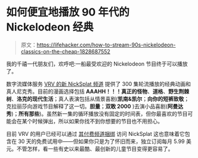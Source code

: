 # 如何便宜地播放 90 年代的 Nickelodeon 经典

> 原文：<https://lifehacker.com/how-to-stream-90s-nickelodeon-classics-on-the-cheap-1828687552>

我的千禧一代朋友们，欢呼吧:一船最受欢迎的 Nickelodeon 节目终于可以播放了。



数字流媒体服务 [VRV 的新 NickSplat 频道](https://vrv.co/nicksplat) 提供了 300 集轮流播放的经典动画和真人尼克秀。目前的漫画选择包括 **AAAHH！！！真正的怪物**、**道格**、**野生荆棘树**、**洛克的现代生活**；真人表演包括从情景喜剧(**凯南&凯尔**；**向你的短裤致敬**；克拉丽莎向游戏节目解释了这一切。**胆量**；**双敢 2000** )去演小品喜剧(**阿曼达秀**)；**所有那些**)。虽然新一集的循环播放没有固定的时间表，但你最喜欢的节目可能会在某个时候弹出，所以如果你找不到你想要的节目也不用担心。

目前 VRV 的用户已经可以通过 [其付费频道捆绑](https://help.vrv.co/hc/en-us/articles/215116623-VRV-Premium-and-FAQ-Details) 访问 NickSplat 这也意味着它包含在 30 天的免费试用中——但如果你只是为了怀旧而来，独立订阅每月 5.99 美元。不管怎样，看一些有史以来最酷、最创新的儿童节目变得更容易了。